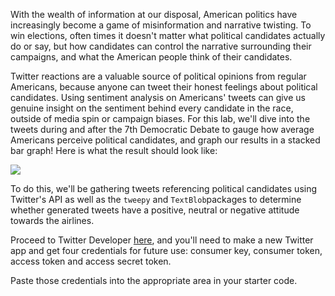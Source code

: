 <!--title={Introduction}-->

With the wealth of information at our disposal, American politics have increasingly become a game of misinformation and narrative twisting. To win elections, often times it doesn't matter what political candidates actually do or say, but how candidates can control the narrative surrounding their campaigns, and what the American people think of their candidates.

Twitter reactions are a valuable source of political opinions from regular Americans, because anyone can tweet their honest feelings about political candidates. Using sentiment analysis on Americans' tweets can give us genuine insight on the sentiment behind every candidate in the race, outside of media spin or campaign biases. For this lab, we'll dive into the tweets during and after the 7th Democratic Debate to gauge how average Americans perceive political candidates, and graph our results in a stacked bar graph! Here is what the result should look like:

![](https://projectbit.s3-us-west-1.amazonaws.com/darlene/labs/6thDemDebateGraph.png)

To do this, we'll be gathering tweets referencing political candidates using Twitter's API as well as the `tweepy` and `TextBlob`packages to determine whether generated tweets have a positive, neutral or negative attitude towards the airlines.

Proceed to Twitter Developer [here](https://developer.twitter.com/en/apps), and you'll need to make a new Twitter app and get four credentials for future use: consumer key, consumer token, access token and access secret token.

Paste those credentials into the appropriate area in your starter code.
